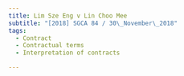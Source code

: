 ```yaml
---
title: Lim Sze Eng v Lin Choo Mee 
subtitle: "[2018] SGCA 84 / 30\_November\_2018"
tags:
  - Contract
  - Contractual terms
  - Interpretation of contracts

---
```


